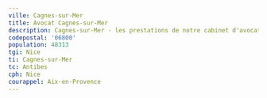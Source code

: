 ```yaml
---
ville: Cagnes-sur-Mer
title: Avocat Cagnes-sur-Mer
description: Cagnes-sur-Mer - les prestations de notre cabinet d'avocat
codepostal: '06800'
population: 48313
tgi: Nice
ti: Cagnes-sur-Mer
tc: Antibes
cph: Nice
courappel: Aix-en-Provence
---
```

